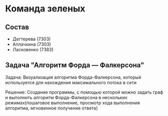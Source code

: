 # Команда зеленых

## Состав

* Дегтерева (7303)
* Аплачкина (7303)
* Ласковенко (7383)

## Задача "Алгоритм Форда — Фалкерсона"

Задача: 
Визуализация алгоритма Форда-Фалкерсона, который используется для нахождения максимального потока в сети

Решение:
Создание программы, с помощью которой можно задать граф и выполнить алгоритм Форда-Фалкерсона в нескольких режимах(пошаговое выполнение, просмотр хода выполнения алгоритма, мгновенное получение ответа)
